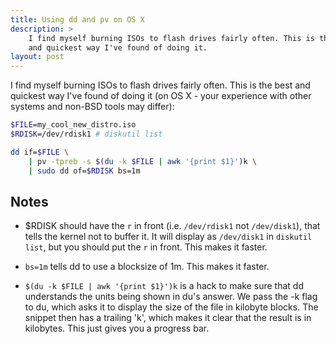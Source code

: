 ```yaml
---
title: Using dd and pv on OS X
description: >
    I find myself burning ISOs to flash drives fairly often. This is the best
    and quickest way I've found of doing it.
layout: post
---
```


I find myself burning ISOs to flash drives fairly often. This is the best and
quickest way I've found of doing it (on OS X - your experience with other
systems and non-BSD tools may differ):

```bash
$FILE=my_cool_new_distro.iso
$RDISK=/dev/rdisk1 # diskutil list

dd if=$FILE \
    | pv -tpreb -s $(du -k $FILE | awk '{print $1}')k \
    | sudo dd of=$RDISK bs=1m
```

Notes
-----
- $RDISK should have the `r` in front (i.e. `/dev/rdisk1` not `/dev/disk1`),
  that tells the kernel not to buffer it. It will display as `/dev/disk1` in
  `diskutil list`, but you should put the `r` in front. This makes it faster.

- `bs=1m` tells dd to use a blocksize of 1m. This makes it faster.

- `$(du -k $FILE | awk '{print $1}')k` is a hack to make sure that dd
  understands the units being shown in du's answer. We pass the -k flag to du,
  which asks it to display the size of the file in kilobyte blocks. The snippet
  then has a trailing 'k', which makes it clear that the result is in
  kilobytes. This just gives you a progress bar.
